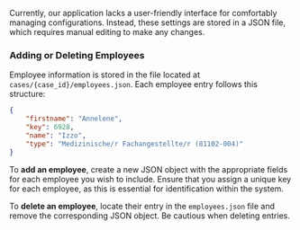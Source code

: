 Currently, our application lacks a user-friendly interface for comfortably managing configurations. Instead, these settings are stored in a JSON file, which requires manual editing to make any changes.

### Adding or Deleting Employees

Employee information is stored in the file located at `cases/{case_id}/employees.json`. Each employee entry follows this structure:

```json
{
    "firstname": "Annelene",
    "key": 6928,
    "name": "Izzo",
    "type": "Medizinische/r Fachangestellte/r (81102-004)"
}
```

To **add an employee**, create a new JSON object with the appropriate fields for each employee you wish to include. Ensure that you assign a unique key for each employee, as this is essential for identification within the system.

To **delete an employee**, locate their entry in the `employees.json` file and remove the corresponding JSON object. Be cautious when deleting entries.
